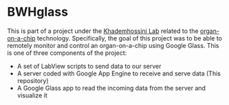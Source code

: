 BWHglass
========

This is part of a project under the [Khademhossini Lab](http://www.tissueeng.net/lab/) related to the [organ-on-a-chip](http://www.tissueeng.net/lab/papers/1-s2.0-S0168365914002958-main.pdf) technology. Specifically, the goal of this project was to be able to remotely monitor and control an organ-on-a-chip using Google Glass. This is one of three components of the project:
- A set of LabView scripts to send data to our server
- A server coded with Google App Engine to receive and serve data (This repository)
- A Google Glass app to read the incoming data from the server and visualize it
